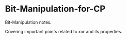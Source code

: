 # Bit-Manipulation-for-CP

Bit-Manipulation notes.

Covering important points related to xor and its properties.
